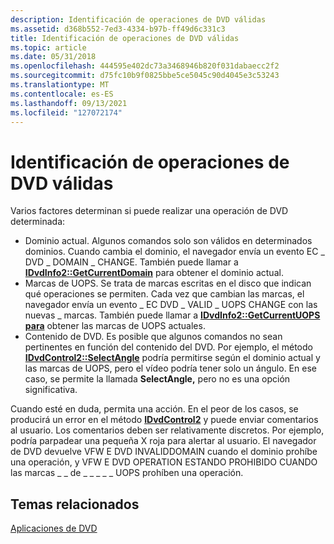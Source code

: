 ```yaml
---
description: Identificación de operaciones de DVD válidas
ms.assetid: d368b552-7ed3-4334-b97b-ff49d6c331c3
title: Identificación de operaciones de DVD válidas
ms.topic: article
ms.date: 05/31/2018
ms.openlocfilehash: 444595e402dc73a3468946b820f031dabaecc2f2
ms.sourcegitcommit: d75fc10b9f0825bbe5ce5045c90d4045e3c53243
ms.translationtype: MT
ms.contentlocale: es-ES
ms.lasthandoff: 09/13/2021
ms.locfileid: "127072174"
---
```

# <a name="identifying-valid-dvd-operations"></a>Identificación de operaciones de DVD válidas

Varios factores determinan si puede realizar una operación de DVD determinada:

-   Dominio actual. Algunos comandos solo son válidos en determinados dominios. Cuando cambia el dominio, el navegador envía un evento EC \_ DVD \_ DOMAIN \_ CHANGE. También puede llamar a [**IDvdInfo2::GetCurrentDomain**](/windows/desktop/api/Strmif/nf-strmif-idvdinfo2-getcurrentdomain) para obtener el dominio actual.
-   Marcas de UOPS. Se trata de marcas escritas en el disco que indican qué operaciones se permiten. Cada vez que cambian las marcas, el navegador envía un evento \_ EC DVD \_ VALID \_ UOPS CHANGE con las nuevas \_ marcas. También puede llamar a [**IDvdInfo2::GetCurrentUOPS para**](/windows/desktop/api/Strmif/nf-strmif-idvdinfo2-getcurrentuops) obtener las marcas de UOPS actuales.
-   Contenido de DVD. Es posible que algunos comandos no sean pertinentes en función del contenido del DVD. Por ejemplo, el método [**IDvdControl2::SelectAngle**](/windows/desktop/api/Strmif/nf-strmif-idvdcontrol2-selectangle) podría permitirse según el dominio actual y las marcas de UOPS, pero el vídeo podría tener solo un ángulo. En ese caso, se permite la llamada **SelectAngle,** pero no es una opción significativa.

Cuando esté en duda, permita una acción. En el peor de los casos, se producirá un error en el método [**IDvdControl2**](/windows/desktop/api/Strmif/nn-strmif-idvdcontrol2) y puede enviar comentarios al usuario. Los comentarios deben ser relativamente discretos. Por ejemplo, podría parpadear una pequeña X roja para alertar al usuario. El navegador de DVD devuelve VFW E DVD INVALIDDOMAIN cuando el dominio prohíbe una operación, y VFW E DVD OPERATION ESTANDO PROHIBIDO CUANDO las marcas \_ \_ de \_ \_ \_ \_ \_ UOPS prohíben una operación.

## <a name="related-topics"></a>Temas relacionados

<dl> <dt>

[Aplicaciones de DVD](dvd-applications.md)
</dt> </dl>

 

 



